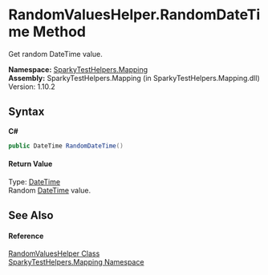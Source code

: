 # RandomValuesHelper.RandomDateTime Method 
 

Get random DateTime value.

**Namespace:**&nbsp;<a href="N_SparkyTestHelpers_Mapping.md">SparkyTestHelpers.Mapping</a><br />**Assembly:**&nbsp;SparkyTestHelpers.Mapping (in SparkyTestHelpers.Mapping.dll) Version: 1.10.2

## Syntax

**C#**<br />
``` C#
public DateTime RandomDateTime()
```


#### Return Value
Type: <a href="http://msdn2.microsoft.com/en-us/library/03ybds8y" target="_blank">DateTime</a><br />Random <a href="http://msdn2.microsoft.com/en-us/library/03ybds8y" target="_blank">DateTime</a> value.

## See Also


#### Reference
<a href="T_SparkyTestHelpers_Mapping_RandomValuesHelper.md">RandomValuesHelper Class</a><br /><a href="N_SparkyTestHelpers_Mapping.md">SparkyTestHelpers.Mapping Namespace</a><br />
